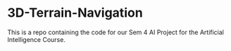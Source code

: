 # 3D-Terrain-Navigation
This is a repo containing the code for our Sem 4 AI Project for the Artificial Intelligence Course.
